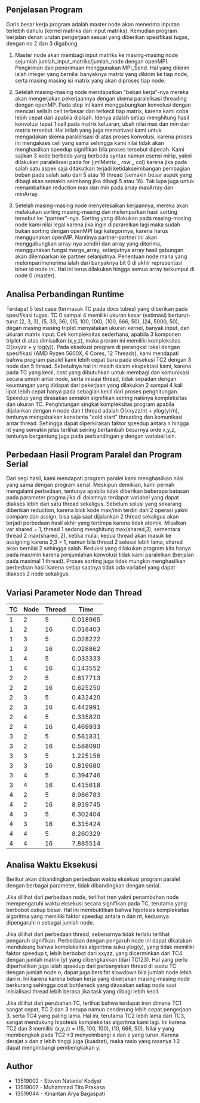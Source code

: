 ## Penjelasan Program

Garis besar kerja program adalah master node akan menerima inputan terlebih dahulu (kernel matriks dan input matriks). Kemudian program berjalan denan urutan pengerjaan sesuai yang diberikan spesifikasi tugas, dengan no 2 dan 3 digabung:

1. Master node akan membagi input matriks ke masing-masing node sejumlah jumlah_input_matriks/jumlah_node dengan openMPI. Pengiriman dan penerimaan menggunakan MPI_Send. Hal yang dikirim ialah integer yang bernilai banyaknya matrix yang dikirim ke tiap node, serta masing masing isi matrix yang akan diproses tiap node.

2. Setelah masing-masing node mendapatkan "beban kerja"-nya mereka akan mengerjakan pekerjaannya dengan skema paralelisasi threading dengan openMP. Pada step ini kami menggabungkan konvolusi dengan mencari selisih cell terbesar dan terkecil tiap matrix, karena kami coba lebih cepat dari apabila dipisah. Idenya adalah setiap menghitung hasil konvolusi tepat 1 cell pada matrix keluaran, ubah nilai max dan min dari matrix tersebut. Hal inilah yang juga memotivasi kami untuk mengadakan skema paralelisasi di atas proses konvolusi, karena proses ini mengakses cell yang sama sehingga kami nilai tidak akan menghasilkan speedup signifikan bila proses tersebut dipecah. Kami sajikan 3 kode berbeda yang berbeda syntax namun esensi mirip, yakni dilakukan paralelisasi pada for (jmlMatrix _ row _ col) karena jika pada salah satu aspek saja ditakutkan terjadi ketidakseimbangan pembagian beban pada salah satu dari 5 atau 16 thread (semakin besar aspek yang dibagi akan semakin seimbang jika dibagi 5 atau 16). Tak lupa juga untuk menambahkan reduction max dan min pada array maxArray dan minArray.

3. Setelah masing-masing node menyelesaikan kerjaannya, mereka akan melakukan sorting masing-masing dan melemparkan hasil sorting tersebut ke "partner"-nya. Sorting yang dilakukan pada masing-masing node kami nilai legal karena jika ingin dipararelkan lagi maka sudah bukan sorting dengan openMPI lagi kategorinya, karena harus menggunakan openMP. Nantinya partner-partner ini akan menggabungkan array-nya sendiri dan array yang diterima, menggunakan fungsi merge_array, selanjutnya array hasil gabungan akan dilemparkan ke partner selanjutnya. Penentuan node mana yang melempar/menerima ialah dari banyaknya bit 0 di akhir representasi biner id node ini. Hal ini terus dilakukan hingga semua array terkumpul di node 0 (master).

## Analisa Perbandingan Runtime

Terdapat 5 test case (termasuk TC pada docs tubes) yang diberikan pada spesifikasi tugas. TC 0 sampai 4 memiliki ukuran kasar (estimasi) berturut-turut (2, 3, 3), (5, 33, 36), (15, 100, 100), (100, 666, 50), (24, 5000, 50), degan masing masing triplet menyatakan ukuran kernel, banyak input, dan ukuran matrix input. Cek kompleksitas sederhana, apabila 3 komponen triplet di atas dimisalkan (x,y,z), maka proram ini memiliki kompleksitas O(x*x*y*z*z + y log(y)). Pada eksekusi program di perangkat lokal dengan spesifikasi (AMD Ryzen 5600X, 6 Cores, 12 Threads), kami mendapati bahwa program paralel kami lebih cepat baru pada eksekusi TC2 dengan 3 node dan 5 thread. Sebetulnya hal ini masih dalam ekspektasi kami, karena pada TC yang kecil, cost yang dibutuhkan untuk membagi dan komunikasi secara umum antar node, serta inisiasi thread, tidak sepadan dengan keuntungan yang didapat dari pekerjaan yang dilakukan 2 sampai 4 kali lipat lebih cepat hanya pada sebagian kecil dari proses penghitungan. Speedup yang dirasakan semakin signifikan seiring naiknya kompleksitas dan ukuran TC. Penghitungan singkat kompleksitas program apabila dijalankan dengan n node dan t thread adalah O(xxyzz/nt + ylog(y)/n), tentunya mengabaikan konstanta "cold start" threading dan komunikasi antar thread. Sehingga dapat diperkirakan faktor speedup antara n hingga nt yang semakin jelas terlihat seiring bertambah besarnya orde x,y,z, tentunya bergantung juga pada perbandingan y dengan variabel lain.

## Perbedaan Hasil Program Paralel dan Program Serial

Dari segi hasil, kami mendapati program paralel kami menghasilkan nilai yang sama dengan program serial. Meskipun demikian, kami pernah mengalami perbedaan, tentunya apabila tidak diberikan beberapa batasan pada parameter pragma jika di dalamnya terdapat variabel yang dapat diakses lebih dari satu thread sekaligus. Sebelum solusi yang sekarang diberikan reduction, karena blok kode max/min terdiri dari 2 operasi yakni compare dan assign, bisa saja saat dijalankan 2 thread sekaligus akan terjadi perbedaan hasil akhir yang tertimpa karena tidak atomik. Misalkan var shared = 1, thread 1 sedang menghitung max(shared,3), sementara thread 2 max(shared, 2), ketika mulai, kedua thread akan masuk ke assigning karena 2,3 > 1, namun bila thread 2 selesai lebih lama, shared akan bernilai 2 sehingga salah. Reduksi yang dilakukan program kita hanya pada max/min karena penjumlahan konvolusi tidak kami paralelkan (berjalan pada maximal 1 thread). Proses sorting juga tidak mungkin menghasilkan perbedaan hasil karena setiap saatnya tidak ada variabel yang dapat diakses 2 node sekaligus.

## Variasi Parameter Node dan Thread

| TC  | Node | Thread | Time     |
| --- | ---- | ------ | -------- |
| 1   | 2    | 5      | 0.018965 |
| 1   | 2    | 16     | 0.018403 |
| 1   | 3    | 5      | 0.028222 |
| 1   | 3    | 16     | 0.028862 |
| 1   | 4    | 5      | 0.033333 |
| 1   | 4    | 16     | 0.143552 |
| 2   | 2    | 5      | 0.617713 |
| 2   | 2    | 16     | 0.625250 |
| 2   | 3    | 5      | 0.432420 |
| 2   | 3    | 16     | 0.442991 |
| 2   | 4    | 5      | 0.335820 |
| 2   | 4    | 16     | 0.469933 |
| 3   | 2    | 5      | 0.581831 |
| 3   | 2    | 16     | 0.588090 |
| 3   | 3    | 5      | 1.225156 |
| 3   | 3    | 16     | 0.819680 |
| 3   | 4    | 5      | 0.394746 |
| 3   | 4    | 16     | 0.415618 |
| 4   | 2    | 5      | 8.986783 |
| 4   | 2    | 16     | 8.919745 |
| 4   | 3    | 5      | 6.302404 |
| 4   | 3    | 16     | 6.315424 |
| 4   | 4    | 5      | 8.260329 |
| 4   | 4    | 16     | 7.885514 |

## Analisa Waktu Eksekusi

Berikut akan dibandingkan perbedaan waktu eksekusi program paralel dengan berbagai parameter, tidak dibandingkan dengan serial.

Jika dilihat dari perbedaan node, terlihat tren yakni penambahan node mempengaruhi waktu eksekusi secara signifikan pada TC, terutama yang berbobot cukup besar. Hal ini membuktikan bahwa hipotesis kompleksitas algoritma yang memiliki faktor speedup antara n dan nt, keduanya dipengaruhi n sebagai jumlah node.

Jika dilihat dari perbedaan thread, sebenarnya tidak terlalu terlihat pengaruh signifikan. Perbedaan dengan pengaruh node ini dapat dikatakan mendukung bahwa kompleksitas algoritma suku ylog(y), yang tidak memiliki faktor speedup t, lebih berbobot dari xxyzz, yang dicerminkan dari TC4 dengan jumlah matrix (y) yang dibengkakkan (dari TC123). Hal yang perlu diperhatikan juga ialah speedup dari perbanyakan thread di suatu TC dengan jumlah node n, dapat juga bersifat slowdown bila jumlah node lebih dari n. Ini karena karena beban kerja yang dikerjakan masing-masing node berkurang sehingga cost bottleneck yang dirasakan setiap node saat inisialisasi thread lebih berasa jika task yang dibagi lebih kecil.

Jika dilihat dari perubahan TC, terlihat bahwa terdapat tren dimana TC1 sangat cepat, TC 2 dan 3 serupa namun cenderung lebih cepat pengerjaan 3, serta TC4 yang paling lama. Hal ini, terutama TC2 lebih lama dari TC3, sangat mendukung hipotesis kompleksitas algoritma kami lagi. Ini karena TC2 dan 3 memiliki (x,y,z) = (15, 100, 100), (10, 666, 50). Nilai y yang membengkak pada TC2->3 menyeimbangi x dan z yang turun. Karena derajat x dan z lebih tinggi juga (kuadrat), maka rasio yang rasanya 1:2 dapat mengimbangi pembengkakan y.

## Author

-   13519002 - Steven Nataniel Kodyat
-   13519007 - Muhammad Tito Prakasa
-   13519044 - Kinantan Arya Bagaspati
